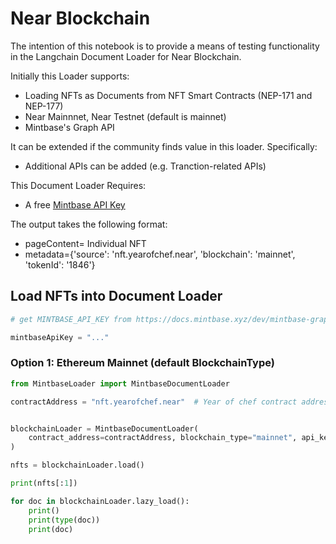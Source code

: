 # Near Blockchain

The intention of this notebook is to provide a means of testing functionality in the Langchain Document Loader for Near Blockchain.

Initially this Loader supports:

*   Loading NFTs as Documents from NFT Smart Contracts (NEP-171 and NEP-177)
*   Near Mainnnet, Near Testnet (default is mainnet)
*   Mintbase's Graph API

It can be extended if the community finds value in this loader.  Specifically:

*   Additional APIs can be added (e.g. Tranction-related APIs)

This Document Loader Requires:

*   A free [Mintbase API Key](https://docs.mintbase.xyz/dev/mintbase-graph/)

The output takes the following format:

- pageContent= Individual NFT
- metadata=\{'source': 'nft.yearofchef.near', 'blockchain': 'mainnet', 'tokenId': '1846'\}

## Load NFTs into Document Loader


```python
# get MINTBASE_API_KEY from https://docs.mintbase.xyz/dev/mintbase-graph/

mintbaseApiKey = "..."
```

### Option 1: Ethereum Mainnet (default BlockchainType)


```python
from MintbaseLoader import MintbaseDocumentLoader

contractAddress = "nft.yearofchef.near"  # Year of chef contract address


blockchainLoader = MintbaseDocumentLoader(
    contract_address=contractAddress, blockchain_type="mainnet", api_key="omni-site"
)

nfts = blockchainLoader.load()

print(nfts[:1])

for doc in blockchainLoader.lazy_load():
    print()
    print(type(doc))
    print(doc)
```
